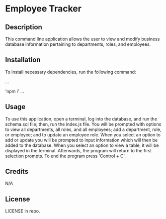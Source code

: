 # Employee Tracker

## Description

This command line application allows the user to view and modify business database information pertaining to departments, roles, and employees.

## Installation

To install necessary dependencies, run the following command:

...

'npm i'
...

## Usage

To use this application, open a terminal, log into the database, and run the schema.sql file; then, run the index.js file. You will be prompted with options to view all departments, all roles, and all employees; add a department, role, or employee; and to update an employee role. When you select an option to add or update you will be prompted to input information which will then be added to the database. When you select an option to view a table, it will be displayed in the terminal. Afterwards, the program will return to the first selection prompts. To end the program press 'Control + C'.
## Credits

N/A

## License

LICENSE in repo.